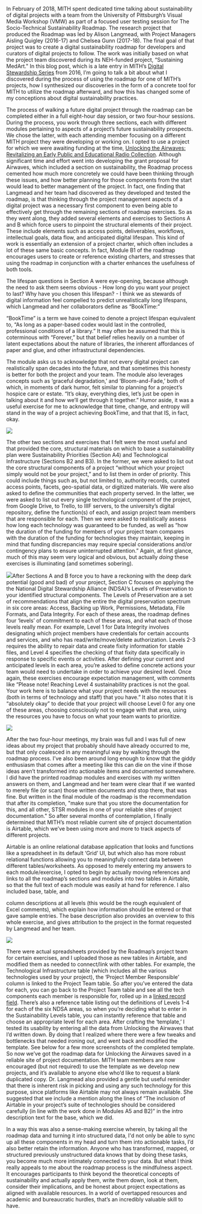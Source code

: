 In February of 2018, MITH spent dedicated time talking about sustainability of digital projects with a team from the University of Pittsburgh’s Visual Media Workshop (VMW) as part of a focused user testing session for The Socio-Technical Sustainability Roadmap. The research project that produced the Roadmap was led by Alison Langmead, with Project Managers Aisling Quigley (2016-17) and Chelsea Gunn (2017-18). The final goal of that project was to create a digital sustainability roadmap for developers and curators of digital projects to follow. The work was initially based on what the project team discovered during its NEH-funded project, “Sustaining MedArt." In this blog post, which is a late entry in MITH’s [Digital Stewardship Series](https://mith.umd.edu/tag/mith-digital-stewardship-series/) from 2016, I’m going to talk a bit about what I discovered during the process of using the roadmap for one of MITH’s projects, how I synthesized our discoveries in the form of a concrete tool for MITH to utilize the roadmap afterward, and how this has changed some of my conceptions about digital sustainability practices.

The process of walking a future digital project through the roadmap can be completed either in a full eight-hour day session, or two four-hour sessions. During the process, you work through three sections, each with different modules pertaining to aspects of a project’s future sustainability prospects. We chose the latter, with each attending member focusing on a different MITH project they were developing or working on. I opted to use a project for which we were awaiting funding at the time, [Unlocking the Airwaves: Revitalizing an Early Public and Educational Radio Collection](https://mith.umd.edu/research/unlocking-the-airwaves/). Although significant time and effort went into developing the grant proposal for Airwaves, which included a section on sustainability, the Roadmap process cemented how much more concretely we could have been thinking through these issues, and how better planning for those components from the start would lead to better management of the project. In fact, one finding that Langmead and her team had discovered as they developed and tested the roadmap, is that thinking through the project management aspects of a digital project was a necessary first component to even being able to effectively get through the remaining sections of roadmap exercises. So as they went along, they added several elements and exercises to Sections A and B which force users to pinpoint the structural elements of their project. These include elements such as access points, deliverables, workflows, intellectual goals, data flow, and anticipated digital lifespan. This kind of work is essentially an extension of a project charter, which often includes a lot of these same basic concepts. In fact, Module B1 of the roadmap encourages users to create or reference existing charters, and stresses that using the roadmap in conjunction with a charter enhances the usefulness of both tools.

The lifespan questions in Section A were eye-opening, because although the need to ask them seems obvious - How long do you want your project to last? Why have you chosen this lifespan? - I think we as stewards of digital information feel compelled to predict unrealistically long lifespans, which Langmead and her collaborators define as “BookTime:”

“BookTime” is a term we have coined to denote a project lifespan equivalent to, “As long as a paper-based codex would last in the controlled, professional conditions of a library.” It may often be assumed that this is coterminous with “Forever,” but that belief relies heavily on a number of latent expectations about the nature of libraries, the inherent affordances of paper and glue, and other infrastructural dependencies.

The module asks us to acknowledge that not every digital project can realistically span decades into the future, and that sometimes this honesty is better for both the project and your team. The module also leverages concepts such as ‘graceful degradation,’ and ‘Bloom-and-Fade,’ both of which, in moments of dark humor, felt similar to planning for a project’s hospice care or estate. “It’s okay, everything dies, let’s just be open in talking about it and how we’ll get through it together.” Humor aside, it was a useful exercise for me to acknowledge that time, change, and entropy will stand in the way of a project achieving BookTime, and that that IS, in fact, okay.

![](../images/2018-10-Roadmap-B2-Tech.png)

The other two sections and exercises that I felt were the most useful and that provided the core, structural materials on which to base a sustainability plan were Sustainability Priorities (Section A4) and Technological Infrastructure (Sections B2 and B3). In the former, we were asked to list out the core structural components of a project “without which your project simply would not be _your_ project,” and to list them in order of priority. This could include things such as, but not limited to, authority records, curated access points, facets, geo-spatial data, or digitized materials. We were also asked to define the communities that each property served. In the latter, we were asked to list out every single technological component of the project, from Google Drive, to Trello, to IIIF servers, to the university’s digital repository, define the function(s) of each, and assign project team members that are responsible for each. Then we were asked to realistically assess how long each technology was guaranteed to be funded, as well as “how the duration of the funding for members of your project team compares with the duration of the funding for technologies they maintain, keeping in mind that funding discrepancies may require special considerations and/or contingency plans to ensure uninterrupted attention.” Again, at first glance, much of this may seem very logical and obvious, but actually _doing_ these exercises is illuminating (and sometimes sobering).

![](../images/2018-10-Roadmap-C1-NDSA.png)After Sections A and B force you to have a reckoning with the deep dark potential (good and bad) of your project, Section C focuses on applying the the National Digital Stewardship Alliance (NDSA)’s Levels of Preservation to your identified structural components. The Levels of Preservation are a set of recommendations that align the entire the digital preservation spectrum in six core areas: Access, Backing up Work, Permissions, Metadata, File Formats, and Data Integrity. For each of these areas, the roadmap defines four ‘levels’ of commitment to each of these areas, and what each of those levels really mean. For example, Level 1 for Data Integrity involves designating which project members have credentials for certain accounts and services, and who has read/write/move/delete authorization. Levels 2-3 requires the ability to repair data and create fixity information for stable files, and Level 4 specifies the checking of that fixity data specifically in response to specific events or activities. After defining your current and anticipated levels in each area, you’re asked to define concrete actions your team would need to undertake in order to achieve your desired level. Once again, these exercises encourage expectation management, with comments like “Please note! Reaching Level 4 sustainability practices is not the goal. Your work here is to balance what your project needs with the resources (both in terms of technology and staff) that you have.” It also notes that it is “absolutely okay” to decide that your project will choose Level 0 for any one of these areas, choosing consciously not to engage with that area, using the resources you have to focus on what your team wants to prioritize.

![](../images/2018-10-IMG_1785-e1538682046509.jpg)

After the two four-hour meetings, my brain was full and I was full of new ideas about my project that probably should have already occurred to me, but that only coalesced in any meaningful way by walking through the roadmap process. I’ve also been around long enough to know that the giddy enthusiasm that comes after a meeting like this can die on the vine if those ideas aren’t transformed into actionable items and documented somewhere. I did have the printed roadmap modules and exercises with my written answers on them, and Langmead and her team were clear that if we wanted to merely file (or scan) those written documents and stop there, that was fine. But written in the final module of the roadmap is the recommendation that after its completion, "make sure that you store the documentation for this, and all other, STSR modules in one of your reliable sites of project documentation." So after several months of contemplation, I finally determined that MITH’s most reliable current site of project documentation is Airtable, which we’ve been using more and more to track aspects of different projects.

Airtable is an online relational database application that looks and functions like a spreadsheet in its default ‘Grid’ UI, but which also has more robust relational functions allowing you to meaningfully connect data between different tables/worksheets. As opposed to merely entering my answers to each module/exercise, I opted to begin by actually moving references and links to all the roadmap’s sections and modules into two tables in Airtable, so that the full text of each module was easily at hand for reference. I also included base, table, and

column descriptions at all levels (this would be the rough equivalent of Excel comments), which explain how information should be entered or that gave sample entries. The base description also provides an overview to this whole exercise, and gives attribution to the project in the format requested by Langmead and her team.

![](../images/2018-10-Airtable-Roadmap-Descriptions.png)

There were actual spreadsheets provided by the Roadmap’s project team for certain exercises, and I uploaded those as new tables in Airtable, and modified them as needed to connect/link with other tables. For example, the Technological Infrastructure table (which includes all the various technologies used by your project), the ‘Project Member Responsible’ column is linked to the Project Team table. So after you’ve entered the data for each, you can go back to the Project Team table and see all the tech components each member is responsible for, rolled up in a [linked record field](https://guide.airtable.com/linking-tables/). There’s also a reference table listing out the definitions of Levels 1-4 for each of the six NDSA areas, so when you’re deciding what to enter in the Sustainability Levels table, you can instantly reference that table and choose an appropriate level for each area. After crafting the ‘template,’ I tested its usability by entering all the data from Unlocking the Airwaves that I’d written down. By doing that I realized where there were a few tweaks and bottlenecks that needed ironing out, and went back and modified the template. See below for a few more screenshots of the completed template. So now we’ve got the roadmap data for Unlocking the Airwaves saved in a reliable site of project documentation. MITH team members are now encouraged (but not required) to use the template as we develop new projects, and it’s available to anyone else who’d like to request a blank duplicated copy. Dr. Langmead also provided a gentle but useful reminder that there is inherent risk in picking and using any such technology for this purpose, since platforms like Airtable may not always remain available. She suggested that we include a mention along the lines of “The inclusion of Airtable in your project’s suite of technologies should be considered carefully (in line with the work done in Modules A5 and B2)” in the intro description text for the base, which we did.

In a way this was also a sense-making exercise wherein, by taking all the roadmap data and turning it into structured data, I'd not only be able to sync up all these components in my head and turn them into actionable tasks, I’d also better retain the information. Anyone who has transformed, mapped, or structured previously unstructured data knows that by doing these tasks, you become much more intimately connected to your data. But what I think really appeals to me about the roadmap process is the mindfulness aspect. It encourages participants to think beyond the theoretical concepts of sustainability and actually apply them, write them down, look at them, consider their implications, and be honest about project expectations as aligned with available resources. In a world of overtapped resources and academic and bureaucratic hurdles, that’s an incredibly valuable skill to have.